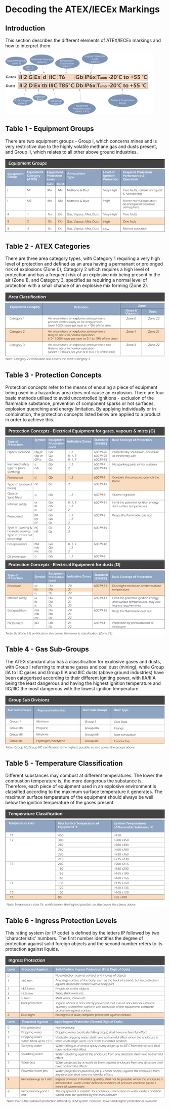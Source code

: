 # Decoding the ATEX/IECEx Markings

## Introduction
This section describes the different elements of ATEX/IECEx markings and how to interpret them.

![](./images/atex_marking_explanation.png)

## Table 1 - Equipment Groups
There are two equipment groups - Group I, which concerns mines and is very restrictive due to the highly volatile methane gas and dusts present, and Group II, which relates to all other above ground industries.

![](./images/table_equipment_groups.png)

## Table 2 - ATEX Categories
There are three area category types, with Category 1 requiring a very high level of protection and defined as an area having a permanant or prolonged risk of explosions (Zone 0), Category 2 which requires a high level of protection and has a frequent risk of an explosive mix being present in the air (Zone 1), and Category 3, specified as requiring a normal level of protection with a small chance of an explosive mix forming (Zone 2).

![](./images/table_atex_categories.png)

## Table 3 - Protection Concepts
Protection concepts refer to the means of ensuring a piece of equipment being used in a hazardous area does not cause an explosion. There are four basic methods utilised to avoid uncontrolled ignitions - exclusion of the flammable substance, prevention of component sparks or hot surfaces, explosion quenching and energy limitation. By applying individually or in combination, the protection concepts listed below are applied to a product in order to achieve this.

![](./images/table_protection_concepts_gas.png)
![](./images/table_protection_concepts_dust.png)

## Table 4 - Gas Sub-Groups
The ATEX standard also has a classification for explosive gases and dusts, with Group I referring to methane gases and coal dust (mining), while Group IIA to IIC gases and Group IIIA and IIIC dusts (above ground industries) have been categorised according to their different igniting power, with IIA/IIIA being the least dangerous and having the highest ignition temperature and IIC/IIIC the most dangerous with the lowest ignition temperature.

![](./images/table_gas_groups.png)

## Table 5 - Temperature Classification
Different substances may combust at different temperatures. The lower the combustion temperature is, the more dangerous the substance is. Therefore, each piece of equipment used in an explosive environment is classified according to the maximum surface temperature it generates. The maximum surface temperature of the equipment should always be well below the ignition temperature of the gases present.

![](./images/table_temperature_classification.png)

## Table 6 - Ingress Protection Levels
This rating system (or IP code) is defined by the letters IP followed by two 'characteristic' numbers. The first number identifies the degree of protection against solid foreign objects and the second number refers to its protection against liquids.

![](./images/table_ingress_protection.png)
